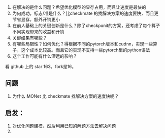 1. 在解决的是什么问题？希望优化模型的显存占用，而且让速度是最快的
2. 为何成功，标志/准是什么？比checkmate 的找解决方案的速度要快，而且更节省显存，额外开销更小
3. 在前人基础上的关键创新是什么？除了checkponit的方案，还考虑了每个算子不同实现带来的收益和开销
4. 关键结果有哪些？
5. 有哪些局限性？如何优化？得根据不同的pytorch版本和cudnn，实现一些算子，这个成本比较高。而且它的实现不支持一些pytorch里的python语法
6. 这个工作可能有什么深远的影响？

看 github 上的 star 163，fork是16。

## 问题
1. 为什么 MONet 比 checkmate 找解决方案的速度快呢？
## 启发：
1. 对优化问题建模，然后利用已知的解题方法去解决问题
2. 
